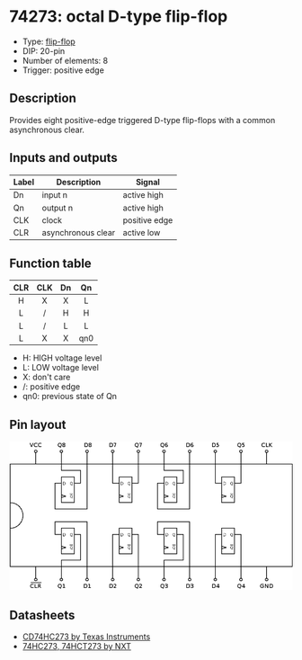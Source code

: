# 74273: octal D-type flip-flop

- Type: [flip-flop](flip_flops.md)
- DIP: 20-pin
- Number of elements: 8
- Trigger: positive edge

## Description

Provides eight positive-edge triggered D-type flip-flops with a common asynchronous clear.

## Inputs and outputs

| Label | Description        | Signal        |
|:----- | ------------------ | ------------- |
| Dn    | input n            | active high   |
| Qn    | output n           | active high   |
| CLK   | clock              | positive edge |
| CLR   | asynchronous clear | active low    |

## Function table

| CLR | CLK | Dn  | Qn  |
|:---:|:---:|:---:|:---:|
|  H  |  X  |  X  |  L  |
|  L  |  /  |  H  |  H  |
|  L  |  /  |  L  |  L  |
|  L  |  X  |  X  | qn0 |

- H: HIGH voltage level
- L: LOW voltage level
- X: don't care
- /: positive edge
- qn0: previous state of Qn

## Pin layout

![](../dia/74273-dip.png)

## Datasheets

- [CD74HC273 by Texas Instruments](http://www.ti.com/lit/gpn/cd74hc273)
- [74HC273, 74HCT273 by NXT](http://www.nxp.com/documents/data_sheet/74HC_HCT273.pdf)
